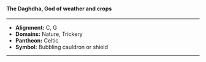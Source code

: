 #### The Daghdha, God of weather and crops
___

- **Alignment:** C, G
- **Domains:** Nature, Trickery
- **Pantheon:** Celtic
- **Symbol:** Bubbling cauldron or shield
___
